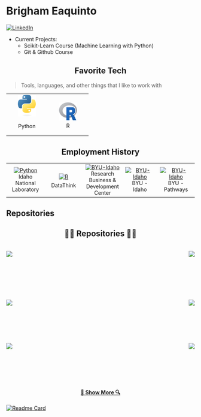 # Brigham Eaquinto

<a href="www.linkedin.com/in/brighameaquinto">![LinkedIn](https://img.shields.io/badge/LinkedIn-0077B5?style=for-the-badge&logo=linkedin&logoColor=white)</a>


- Current Projects: 
  - Scikit-Learn Course (Machine Learning with Python)
  - Git & Github Course


<h2 align="center">Favorite Tech</h2>

> Tools, languages, and other things that I like to work with

<center>
<table>
  <tr>
    <td align="center" width="96">
      <a href="https://www.python.org/">
        <img src="images/python-logo-only.svg" width="48" alt="Python" style = "text-align: center; margin: 0 auto;"/>
      </a>
      <br> 
      <div style="text-align: center;">
        <p style="vertical-align: bottom;">
          Python
        </p>
      </div>
    </td>
    <td align="center" width="96">
      <a href="https://www.r-project.org/">
        <img src="images/Rlogo.svg" width="48" height="48" alt="R" style="vertical-align:top; margin:6px 4px; height: 48;"/>
      </a>
      <br>R
    </td>
  </tr>
</table>
</center>

<h2 style = "text-align: center; text-decoration: none;">Employment History</h2>

<table width="100%">
  <tr>
    <td align="center" width="96">
      <a href="https://www.python.org/">
        <img src="https://d15mvavv27jnvy.cloudfront.net/WRzXa/a2b6b77391f1ee4765c2b49528ddd75c.jpg?io=true&size=avatar" width="48" alt="Python" />
      </a>
      <br>Idaho National Laboratory
    </td>
    <td align="center" width="96">
      <a href="https://www.r-project.org/">
        <img src="https://datathink.io/images/dtlogo.png" alt="R" style="vertical-align:top; margin:6px 4px; height: 48;"/>
      </a>
      <br>DataThink
    </td>
    <td align="center" width="96">
      <a href="https://www.rbdcenter.org/">
        <img src="https://www.rbdcenter.org/images/2023-09-RBDC-Square-1.png" width="48" alt="BYU-Idaho" />
      </a>
      <br>Research Business & Development Center
    </td>
    <td align="center" width="96">
      <a href="https://www.byui.edu/">
        <img src="https://brightspotcdn.byui.edu/dims4/default/f5188c0/2147483647/strip/true/crop/260x260+0+0/resize/150x150!/quality/90/?url=http%3A%2F%2Fbyu-idaho-brightspot.s3.amazonaws.com%2Fc9%2F0e%2F34458a174f37bf164a35e66a0cb5%2Fevenmorechubby.jpg" width="48" alt="BYU-Idaho" />
      </a>
      <br>BYU - Idaho
    </td>
    <td align="center" width="96">
      <a href="https://www.byupathway.edu/">
        <img src="https://byu-pathway.brightspotcdn.com/42/2e/4d4c7b10498c84233ae51179437c/byu-pw-icon-gold-rgb-1-1.svg" width="48" alt="BYU-Idaho" />
      </a>
      <br>BYU - Pathways
    </td>
  </tr>
</table>




## Repositories

<h2 align="center">👨‍💻 Repositories 👨‍💻</h2>
<br>
<div width="100%" align="center">
  <a align="left" href="https://github.com/BrighamEaquinto/brighameaquinto.github.io" title="R Bootcamp">
    <img align="left" height="115" src="https://github-readme-stats.vercel.app/api/pin/?username=zumrudu-anka&repo=Algorithms&theme=react&border_color=61dafb&border_radius=10">
  </a>
  <a align="right" href="https://github.com/zumrudu-anka/DataStructures" title="R Bootcamp">
    <img align="right" height="115" src="https://github-readme-stats.vercel.app/api/pin/?username=zumrudu-anka&repo=DataStructures&theme=react&border_color=61dafb&border_radius=10">
  </a>
</div>

<br/><br/><br/><br/><br/><br/>

<div width="100%" align="center">
  <a
    align="left" 
    href="https://github.com/zumrudu-anka/Turkce-Heceleme-CPP" 
    title="Turkce-Heceleme-CPP"
  >
    <img 
      align="left" 
      height="115" 
      src="https://github-readme-stats.vercel.app/api/pin/?username=zumrudu-anka&repo=Turkce-Heceleme-CPP&theme=react&border_color=61dafb&border_radius=10"
    >
  </a>
  <a 
    align="right" 
    href="https://github.com/zumrudu-anka/CopyMoveForgeryDetectionWithDCT" 
    title="Copy&Move Forgery Detection With DCT"
  >
    <img 
      align="right" 
      height="115" 
      src="https://github-readme-stats.vercel.app/api/pin/?username=zumrudu-anka&repo=CopyMoveForgeryDetectionWithDCT&theme=react&border_color=61dafb&border_radius=10"
    >
  </a>
</div>

<br/><br/><br/><br/><br/><br/>

<div width="100%" align="center">
  <a align="left" href="https://github.com/zumrudu-anka/cpp-openmp-needleman-wunsch" title="Needleman Wunsch Algorithm With OpenMP">
    <img align="left" height="115" src="https://github-readme-stats.vercel.app/api/pin/?username=zumrudu-anka&repo=cpp-openmp-needleman-wunsch&theme=react&border_color=61dafb&border_radius=10">
  </a>
  <a align="right" href="https://github.com/zumrudu-anka/javascript-minesweeper" title="Minesweeper">
    <img align="right" height="115" src="https://github-readme-stats.vercel.app/api/pin/?username=zumrudu-anka&repo=javascript-minesweeper&theme=react&border_color=61dafb&border_radius=10">
  </a>
</div>

<br/><br/><br/><br/><br/><br/>

<h4 align="center">
  <a href="https://github.com/brighameaquinto?tab=repositories" title="Show Repositories">
    🔎 Show More 🔍
  </a>
</h4>




[![Readme Card](https://github-readme-stats.vercel.app/api/pin/?username=BrighamEaquinto&repo=brighameaquinto.github.io)](https://github.com/anuraghazra/github-readme-stats)